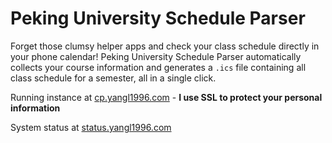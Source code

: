 # Peking University Schedule Parser

Forget those clumsy helper apps and check your class schedule directly in your phone calendar! Peking University Schedule Parser automatically collects your course information and generates a `.ics` file containing all class schedule for a semester, all in a single click.

Running instance at [cp.yangl1996.com](https://cp.yangl1996.com) - **I use SSL to protect your personal information**

System status at [status.yangl1996.com](http://status.yangl1996.com)
